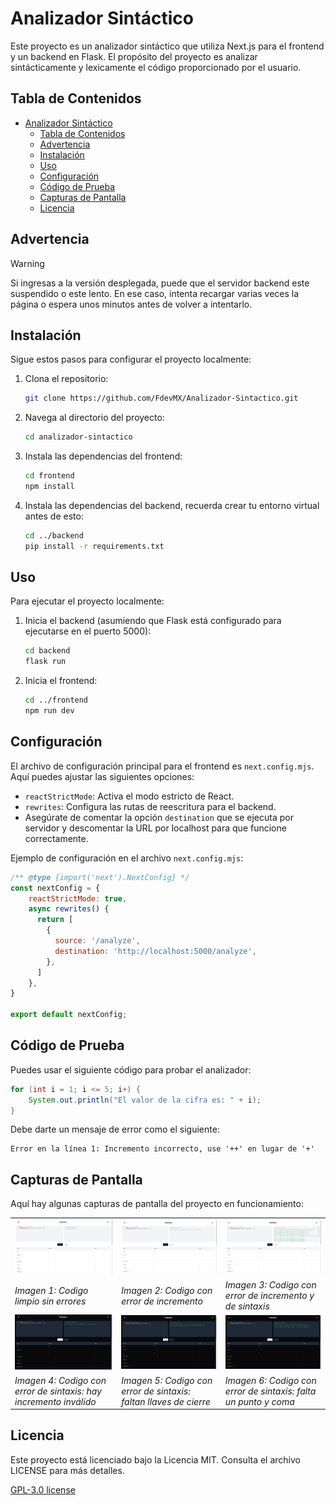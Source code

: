 # Analizador Sintáctico

Este proyecto es un analizador sintáctico que utiliza Next.js para el frontend y un backend en Flask. El propósito del proyecto es analizar sintácticamente y lexicamente el código proporcionado por el usuario.


## Tabla de Contenidos

- [Analizador Sintáctico](#analizador-sintáctico)
  - [Tabla de Contenidos](#tabla-de-contenidos)
  - [Advertencia](#advertencia)
  - [Instalación](#instalación)
  - [Uso](#uso)
  - [Configuración](#configuración)
  - [Código de Prueba](#código-de-prueba)
  - [Capturas de Pantalla](#capturas-de-pantalla)
  - [Licencia](#licencia)

## Advertencia
> [!WARNING]  
> Si ingresas a la versión desplegada, puede que el servidor backend este suspendido o este lento. En ese caso, intenta recargar varias veces la página o espera unos minutos antes de volver a intentarlo.


## Instalación

Sigue estos pasos para configurar el proyecto localmente:

1. Clona el repositorio:
    ```bash
    git clone https://github.com/FdevMX/Analizador-Sintactico.git
    ```
2. Navega al directorio del proyecto:
    ```bash
    cd analizador-sintactico
    ```
3. Instala las dependencias del frontend:
    ```bash
    cd frontend
    npm install
    ```
4. Instala las dependencias del backend, recuerda crear tu entorno virtual antes de esto:
    ```bash
    cd ../backend
    pip install -r requirements.txt
    ```

## Uso

Para ejecutar el proyecto localmente:

1. Inicia el backend (asumiendo que Flask está configurado para ejecutarse en el puerto 5000):
    ```bash
    cd backend
    flask run
    ```
2. Inicia el frontend:
    ```bash
    cd ../frontend
    npm run dev
    ```

## Configuración

El archivo de configuración principal para el frontend es `next.config.mjs`. Aquí puedes ajustar las siguientes opciones:

- `reactStrictMode`: Activa el modo estricto de React.
- `rewrites`: Configura las rutas de reescritura para el backend.
- Asegúrate de comentar la opción `destination` que se ejecuta por servidor y descomentar la URL por localhost para que funcione correctamente.

Ejemplo de configuración en el archivo `next.config.mjs`:
```javascript
/** @type {import('next').NextConfig} */
const nextConfig = {
    reactStrictMode: true,
    async rewrites() {
      return [
        {
          source: '/analyze',
          destination: 'http://localhost:5000/analyze',
        },
      ]
    },
}
  
export default nextConfig;
```

## Código de Prueba

Puedes usar el siguiente código para probar el analizador:

```java
for (int i = 1; i <= 5; i+) { 
    System.out.println("El valor de la cifra es: " + i);
}
```

Debe darte un mensaje de error como el siguiente:

```
Error en la línea 1: Incremento incorrecto, use '++' en lugar de '+'
```

## Capturas de Pantalla

Aquí hay algunas capturas de pantalla del proyecto en funcionamiento:

<table>
  <tr>
    <td><img src="./screenshots/1.png" width="300"/></td>
    <td><img src="./screenshots/2.png" width="300"/></td>
    <td><img src="./screenshots/3.png" width="300"/></td>
  </tr>
  <tr>
    <td><em>Imagen 1: Codigo limpio sin errores</em></td>
    <td><em>Imagen 2: Codigo con error de incremento</em></td>
    <td><em>Imagen 3: Codigo con error de incremento y de sintaxis</em></td>
  </tr>
  <tr>
    <td><img src="./screenshots/4.png" width="300"/></td>
    <td><img src="./screenshots/5.png" width="300"/></td>
    <td><img src="./screenshots/6.png" width="300"/></td>
  </tr>
  <tr>
    <td><em>Imagen 4: Codigo con error de sintaxis: hay incremento inválido</em></td>
    <td><em>Imagen 5: Codigo con error de sintaxis: faltan llaves de cierre</em></td>
    <td><em>Imagen 6: Codigo con error de sintaxis: falta un punto y coma</em></td>
  </tr>
</table>


## Licencia

Este proyecto está licenciado bajo la Licencia MIT. Consulta el archivo LICENSE para más detalles.

[GPL-3.0 license](https://choosealicense.com/licenses/gpl-3.0/)

